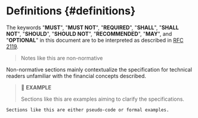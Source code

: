 # Definitions {#definitions}

The keywords "**MUST**", "**MUST NOT**", "**REQUIRED**", "**SHALL**", "**SHALL
NOT**", "**SHOULD**", "**SHOULD NOT**", "**RECOMMENDED**", "**MAY**", and "**OPTIONAL**"
in this document are to be interpreted as described in <a href="https://datatracker.ietf.org/doc/html/rfc2119">RFC
2119</a>.

> Notes like this are non-normative

Non-normative sections mainly contextualize the specification for technical readers
unfamiliar with the financial concepts described.

> 📎 **EXAMPLE**
>
> Sections like this are examples aiming to clarify the specifications.

```text
Sections like this are either pseudo-code or formal examples.
```
